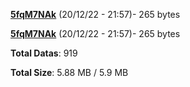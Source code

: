 [**5fqM7NAk**](/data/5fqM7NAk.txt) (20/12/22 - 21:57)- 265 bytes

[**5fqM7NAk**](/data/5fqM7NAk.txt) (20/12/22 - 21:57)- 265 bytes

**Total Datas**: 919

**Total Size**: 5.88 MB / 5.9 MB